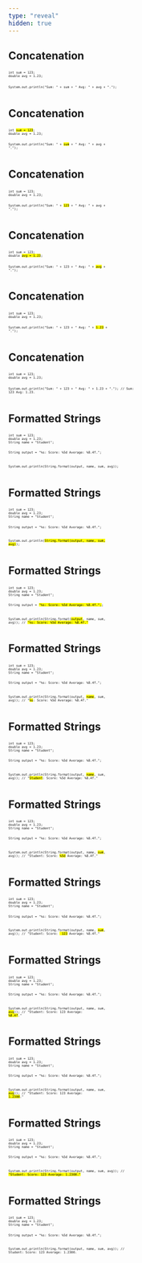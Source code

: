 ```yaml
---
type: "reveal"
hidden: true
---
```


<section>
  <h2>Concatenation</h2>
  <pre class="" style="font-size: .53em"><code class="java">int sum = 123;
double avg = 1.23;

System.out.println("Sum: " + sum + " Avg: " + avg + ".");
 </code></pre>
</section>

<section>
  <h2>Concatenation</h2>
  <pre class="" style="font-size: .53em"><code class="java">int <mark>sum = 123</mark>;
double avg = 1.23;

System.out.println("Sum: " + <mark>sum</mark> + " Avg: " + avg + ".");
 </code></pre>
</section>

<section>
  <h2>Concatenation</h2>
  <pre class="" style="font-size: .53em"><code class="java">int sum = 123;
double avg = 1.23;

System.out.println("Sum: " + <mark>123</mark> + " Avg: " + avg + ".");
 </code></pre>
</section>

<section>
  <h2>Concatenation</h2>
  <pre class="" style="font-size: .53em"><code class="java">int sum = 123;
double <mark>avg = 1.23</mark>;

System.out.println("Sum: " + 123 + " Avg: " + <mark>avg</mark> + ".");
 </code></pre>
</section>

<section>
  <h2>Concatenation</h2>
  <pre class="" style="font-size: .53em"><code class="java">int sum = 123;
double avg = 1.23;

System.out.println("Sum: " + 123 + " Avg: " + <mark>1.23</mark> + ".");
 </code></pre>
</section>

<section>
  <h2>Concatenation</h2>
  <pre class="" style="font-size: .53em"><code class="java">int sum = 123;
double avg = 1.23;

System.out.println("Sum: " + 123 + " Avg: " + 1.23 + ".");
// Sum: 123 Avg: 1.23. </code></pre>
</section>

<section>
  <h2>Formatted Strings</h2>
  <pre class="" style="font-size: .53em"><code class="java">int sum = 123;
double avg = 1.23;
String name = "Student";

String output = "%s: Score: %5d Average: %8.4f.";

System.out.println(String.format(output, name, sum, avg));
 </code></pre>
</section>

<section>
  <h2>Formatted Strings</h2>
  <pre class="" style="font-size: .53em"><code class="java">int sum = 123;
double avg = 1.23;
String name = "Student";

String output = "%s: Score: %5d Average: %8.4f.";

System.out.println(<mark>String.format(output, name, sum, avg)</mark>);
 </code></pre>
</section>

<section>
  <h2>Formatted Strings</h2>
  <pre class="" style="font-size: .53em"><code class="java">int sum = 123;
double avg = 1.23;
String name = "Student";

String output = <mark>"%s: Score: %5d Average: %8.4f.";</mark>;

System.out.println(String.format(<mark>output</mark>, name, sum, avg));
// <mark>"%s: Score: %5d Average: %8.4f."</mark> </code></pre>
</section>

<section>
  <h2>Formatted Strings</h2>
  <pre class="" style="font-size: .53em"><code class="java">int sum = 123;
double avg = 1.23;
String name = "Student";

String output = "%s: Score: %5d Average: %8.4f.";

System.out.println(String.format(output, <mark>name</mark>, sum, avg));
// "<mark>%s</mark>: Score: %5d Average: %8.4f." </code></pre>
</section>

<section>
  <h2>Formatted Strings</h2>
  <pre class="" style="font-size: .53em"><code class="java">int sum = 123;
double avg = 1.23;
String name = "Student";

String output = "%s: Score: %5d Average: %8.4f.";

System.out.println(String.format(output, <mark>name</mark>, sum, avg));
// "<mark>Student</mark>: Score: %5d Average: %8.4f." </code></pre>
</section>

<section>
  <h2>Formatted Strings</h2>
  <pre class="" style="font-size: .53em"><code class="java">int sum = 123;
double avg = 1.23;
String name = "Student";

String output = "%s: Score: %5d Average: %8.4f.";

System.out.println(String.format(output, name, <mark>sum</mark>, avg));
// "Student: Score: <mark>%5d</mark> Average: %8.4f." </code></pre>
</section>

<section>
  <h2>Formatted Strings</h2>
  <pre class="" style="font-size: .53em"><code class="java">int sum = 123;
double avg = 1.23;
String name = "Student";

String output = "%s: Score: %5d Average: %8.4f.";

System.out.println(String.format(output, name, <mark>sum</mark>, avg));
// "Student: Score: <mark>  123</mark> Average: %8.4f." </code></pre>
</section>

<section>
  <h2>Formatted Strings</h2>
  <pre class="" style="font-size: .53em"><code class="java">int sum = 123;
double avg = 1.23;
String name = "Student";

String output = "%s: Score: %5d Average: %8.4f.";

System.out.println(String.format(output, name, sum, <mark>avg</mark>));
// "Student: Score:   123 Average: <mark>%8.4f</mark>." </code></pre>
</section>

<section>
  <h2>Formatted Strings</h2>
  <pre class="" style="font-size: .53em"><code class="java">int sum = 123;
double avg = 1.23;
String name = "Student";

String output = "%s: Score: %5d Average: %8.4f.";

System.out.println(String.format(output, name, sum, <mark>avg</mark>));
// "Student: Score:   123 Average: <mark>  1.2300</mark>." </code></pre>
</section>

<section>
  <h2>Formatted Strings</h2>
  <pre class="" style="font-size: .53em"><code class="java">int sum = 123;
double avg = 1.23;
String name = "Student";

String output = "%s: Score: %5d Average: %8.4f.";

System.out.println(String.format(output, name, sum, avg));
// <mark>"Student: Score:   123 Average:   1.2300."</mark> </code></pre>
</section>

<section>
  <h2>Formatted Strings</h2>
  <pre class="" style="font-size: .53em"><code class="java">int sum = 123;
double avg = 1.23;
String name = "Student";

String output = "%s: Score: %5d Average: %8.4f.";

System.out.println(String.format(output, name, sum, avg));
// Student: Score:   123 Average:   1.2300.</code></pre>
</section>
